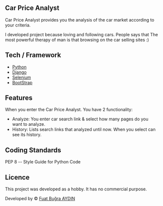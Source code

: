 ## Car Price Analyst
Car Price Analyst provides you the analysis of the car market according to your criteria.

I developed project because loving and following cars.
People says that The most powerful therapy of man is that browsing on the car selling sites :)

## Tech / Framework
- [Python](https://www.python.org/)
- [Django](https://www.djangoproject.com/)
- [Selenium](https://selenium-python.readthedocs.io/)
- [BootStrap](https://getbootstrap.com/)

## Features

When you enter the Car Price Analyst. You have 2 functionality:
- Analyze: You enter car search link & select how many pages do you want to analyze.
- History: Lists search links that analyzed until now. When you select can see its history.

## Coding Standards

PEP 8 -- Style Guide for Python Code

## Licence

This project was developed as a hobby. It has no commercial purpose.

Developed by © [Fuat Buğra AYDIN](https://www.linkedin.com/in/fuatbugraaydin/)